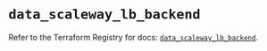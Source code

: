 # `data_scaleway_lb_backend`

Refer to the Terraform Registry for docs: [`data_scaleway_lb_backend`](https://registry.terraform.io/providers/scaleway/scaleway/2.53.0/docs/data-sources/lb_backend).
